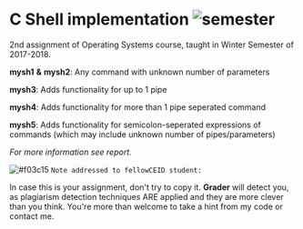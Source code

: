 #  C Shell implementation ![semester](https://img.shields.io/badge/Winter%20Semester-2017--2018-green.svg)

2nd assignment of Operating Systems course, taught in Winter Semester of 2017-2018.

**mysh1** **&** **mysh2**:
Any command with unknown number of parameters

**mysh3**:
Adds functionality for up to 1 pipe

**mysh4**:
Adds functionality for more than 1 pipe seperated command

**mysh5**:
Adds functionality for semicolon-seperated expressions of commands (which may include unknown number of pipes/parameters)

*For more information see report.*

![#f03c15](https://placehold.it/15/f03c15/000000?text=+) `Note addressed to fellowCEID student:`

In case this is your assignment, don't try to copy it. **Grader** will detect you, as plagiarism detection techniques ARE  applied and they are more clever than you think. You're more than welcome to take a hint from my code or contact me.
